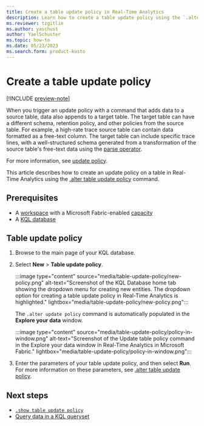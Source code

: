 ```yaml
---
title: Create a table update policy in Real-Time Analytics
description: Learn how to create a table update policy using the `.alter update policy` command.
ms.reviewer: tzgitlin
ms.author: yaschust
author: YaelSchuster
ms.topic: how-to
ms.date: 05/23/2023
ms.search.form: product-kusto
---
```

# Create a table update policy

[!INCLUDE [preview-note](../includes/preview-note.md)]

When you trigger an update policy with a command that adds data to a source table, data also appends to a target table. The target table can have a different schema, retention policy, and other policies from the source table. For example, a high-rate trace source table can contain data formatted as a free-text column. The target table can include specific trace lines, with a well-structured schema generated from a transformation of the source table's free-text data using the [parse operator](/azure/data-explorer/kusto/query/parseoperator?context=/fabric/context/context&pivots=fabric).

For more information, see [update policy](/azure/data-explorer/kusto/management/updatepolicy?context=/fabric/context/context&pivots=fabric).

This article describes how to create an update policy on a table in Real-Time Analytics using the [.alter table update policy](/azure/data-explorer/kusto/management/alter-table-update-policy-command?context=/fabric/context/context&pivots=fabric) command.

## Prerequisites

* A [workspace](../get-started/create-workspaces.md) with a Microsoft Fabric-enabled [capacity](../enterprise/licenses.md#capacity)
* A [KQL database](create-database.md)

## Table update policy

1. Browse to the main page of your KQL database.
1. Select **New** > **Table update policy**.

    :::image type="content" source="media/table-update-policy/new-policy.png" alt-text="Screenshot of the KQL Database home tab showing the dropdown menu for creating new entities. The dropdown option for creating a table update policy in Real-Time Analytics is highlighted."  lightbox="media/table-update-policy/new-policy.png":::

    The `.alter update policy` command is automatically populated in the **Explore your data** window.

    :::image type="content" source="media/table-update-policy/policy-in-window.png" alt-text="Screenshot of the Update table policy command in the Explore your data window in Real-Time Analytics in Microsoft Fabric."  lightbox="media/table-update-policy/policy-in-window.png":::

1. Enter the parameters of your table update policy, and then select **Run**. For more information on these parameters, see [.alter table update policy](/azure/data-explorer/kusto/management/alter-table-update-policy-command?context=/fabric/context/context&pivots=fabric).

## Next steps

* [`.show table update policy`](/azure/data-explorer/kusto/management/show-table-update-policy-command?context=/fabric/context/context&pivots=fabric)
* [Query data in a KQL queryset](kusto-query-set.md)
